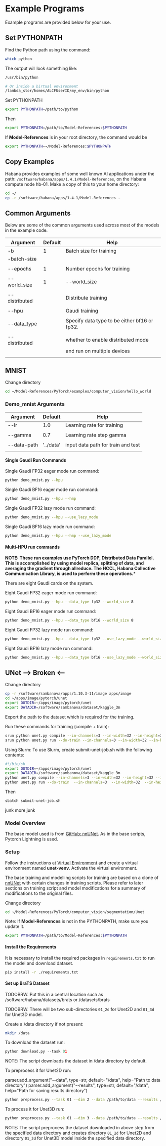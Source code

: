 # Example Programs

Example programs are provided below for your use.

## Set PYTHONPATH

Find the Python path using the command:

```bash
which python
```

The output will look something like:

```bash
/usr/bin/python

# Or inside a birtual environment
/lambda_stor/homes/ALCFUserID/my_env/bin/python
```

Set PYTHONPATH

```bash
export PYTHONPATH=/path/to/python
```

Then

```bash
export PYTHONPATH=/path/to/Model-References:$PYTHONPATH
```

If **Model-References** is in your root directory, the command would be

```bash
export PYTHONPATH=~/Model-References:$PYTHONPATH
```

## Copy Examples

Habana provides examples of some well known AI applications under the path: `/software/habana/apps/1.4.1/Model-References`, on the Habana compute node hb-01. Make a copy of this to your home directory:

```bash
cd ~/
cp -r /software/habana/apps/1.4.1/Model-References .
```

## Common Arguments

Below are some of the common arguments used across most of the models in the example code.

| Argument               | Default   | Help                           |
|------------------------|-----------|--------------------------------|
| -b                     | 1         | Batch size for training        |
| -batch-size            |           |                                |
|                        |           |                                |
| --epochs               | 1         | Number epochs for training     |
|                        |           |                                |
| --world_size           | 1         | --world_size                   |
|                        |           |                                |
| --distributed          |           | Distribute training            |
|                        |           |                                |
| --hpu                  |           | Gaudi training                 |
|                        |           |                                |
| --data_type            |           | Specify data type to be either bf16 or fp32. |
|                        |           |                                |
| --distributed          |           | whether to enable distributed mode |
|                        |           | and run on multiple devices        |
|                        |           |                                |

## MNIST

Change directory

```bash
cd ~/Model-References/PyTorch/examples/computer_vision/hello_world
```

### Demo_mnist Arguments

| Argument               | Default   | Help                           |
|------------------------|-----------|--------------------------------|
| --lr                   | 1.0       | Learning rate for training     |
|                        |           |                                |
| --gamma                | 0.7       | Learning rate step gamma       |
|                        |           |                                |
| --data-path            | '../data' | input data path for train and test |
|                        |           |                                |

#### Single Gaudi Run Commands

Single Gaudi FP32 eager mode run command:

```bash
python demo_mnist.py --hpu
```

Single Gaudi BF16 eager mode run command:

```bash
python demo_mnist.py --hpu --hmp
```

Single Gaudi FP32 lazy mode run command:

```bash
python demo_mnist.py --hpu --use_lazy_mode
```

Single Gaudi BF16 lazy mode run command:

```bash
python demo_mnist.py --hpu --hmp --use_lazy_mode
```

#### Multi-HPU run commands

**NOTE: These run examples use PyTorch DDP, Distributed Data Parallel.
This is accomplished by using model replica,
splitting of data, and averaging the gradient through allreduce.
The HCCL, Habana Collective Communication Library, is used to perform these operations.***

There are eight Gaudi cards on the system.

Eight Gaudi FP32 eager mode run command:

```bash
python demo_mnist.py --hpu --data_type fp32 --world_size 8
```

Eight Gaudi BF16 eager mode run command:

```bash
python demo_mnist.py --hpu --data_type bf16 --world_size 8
```

Eight Gaudi FP32 lazy mode run command:

```bash
python demo_mnist.py --hpu --data_type fp32 --use_lazy_mode --world_size 8
```

Eight Gaudi BF16 lazy mode run command:

```bash
python demo_mnist.py --hpu --data_type bf16 --use_lazy_mode --world_size 8
```

## UNet --> Broken <--

Change directory

```bash
cp -r /software/sambanova/apps/1.10.3-11/image apps/image
cd ~/apps/image/pytorch/unet
export OUTDIR=~/apps/image/pytorch/unet
export DATADIR=/software/sambanova/dataset/kaggle_3m
```

Export the path to the dataset which is required for the training.

Run these commands for training (compile + train):

```bash
srun python unet.py compile --in-channels=3 --in-width=32 --in-height=32 --init-features 32 --batch-size 1 --pef-name="unet_train" --output-folder=${OUTDIR}
srun python unet.py run --do-train --in-channels=3 --in-width=32 --in-height=32 --init-features 32 --batch-size 1 --data-dir $DATADIR --log-dir ${OUTDIR} --epochs 5 --pef=${OUTDIR}/unet_train/unet_train.pef
```

Using Slurm:  To use Slurm, create submit-unet-job.sh with the following
contents:

```bash
#!/bin/sh
export OUTDIR=~/apps/image/pytorch/unet
export DATADIR=/software/sambanova/dataset/kaggle_3m
python unet.py compile --in-channels=3 --in-width=32 --in-height=32 --init-features 32 --batch-size 1 --pef-name="unet_train" --output-folder=${OUTDIR}
python unet.py run --do-train  --in-channels=3  --in-width=32  --in-height=32 --init-features 32 --batch-size=1 --data-dir $DATADIR --log-dir ${OUTDIR}/log_dir_unet32_train --epochs 5 --pef=${OUTDIR}/unet_train/unet_train.pef
```

Then

```bash
sbatch submit-unet-job.sh
```

junk
more junk

### Model Overview

The base model used is from [GitHub: nnUNet](https://github.com/NVIDIA/DeepLearningExamples/tree/2b20ca80cf7f08585e90a11c5b025fa42e4866c8/PyTorch/Segmentation/nnUNet). As in the base scripts, Pytorch Lightning is used.

### Setup

Follow the instructions at [Virtual Environment](Virtual-Environment.md) and create a
virtual environment named **unet-venv**.  Activate the virtual environment.

The base training and modelling scripts for training are based on a clone of
[nnUNet](https://github.com/NVIDIA/DeepLearningExamples/tree/2b20ca80cf7f08585e90a11c5b025fa42e4866c8/PyTorch/Segmentation/nnUNet)
with certain changes in training scripts.
Please refer to later sections on training script and model modifications for a summary of
modifications to the original files.

Change directory

```bash
cd ~/Model-References/PyTorch/computer_vision/segmentation/Unet
```

Note: If **Model-References** is not in the PYTHONPATH, make sure you update it.

```bash
export PYTHONPATH=/path/to/Model-References:$PYTHONPATH
```

#### Install the Requirements

It is necessary to install the required packages in `requirements.txt` to run
the model and download dataset.

```bash
pip install -r ./requirements.txt
```

#### Set up BraTS Dataset

TODOBRW: Put this in a central location such as
/software/habana/datasets/brats or
/datasets/brats

TODOBRW: There will be two sub-directories `01_2d` for Unet2D and `01_3d`
for Unet3D model.

Create a /data directory if not present:

```bash
mkdir /data
```

To download the dataset run:

```python
python download.py --task 01
```

NOTE: The script downloads the dataset in /data directory by default.

To preprocess it for Unet2D run:

parser.add_argument("--data", type=str, default="/data", help="Path to data directory")
parser.add_argument("--results", type=str, default="/data", help="Path for saving results directory")

<!-- TODOBRW fix these paths -->

```bash
python preprocess.py --task 01 --dim 2 --data /path/to/data --results /path/to/results
```

To process it for Unet3D run:

```bash
python preprocess.py --task 01 --dim 3 --data /path/to/data --results /path/to/results
```

NOTE: The script preprocess the dataset downloaded in above step from
the specified data directory and creates directory `01_2d` for Unet2D and directory `01_3d`
for Unet3D model inside the specified data directory.
